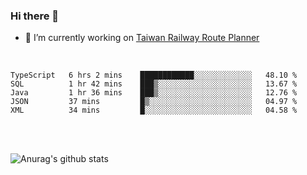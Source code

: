 ### Hi there 👋

- 🔭 I’m currently working on [Taiwan Railway Route Planner](https://github.com/Taiwan-Railway-Route-Planner)

<br/>

<!--START_SECTION:waka-->
```text
TypeScript   6 hrs 2 mins    ████████████░░░░░░░░░░░░░   48.10 % 
SQL          1 hr 42 mins    ███▒░░░░░░░░░░░░░░░░░░░░░   13.67 % 
Java         1 hr 36 mins    ███▒░░░░░░░░░░░░░░░░░░░░░   12.76 % 
JSON         37 mins         █▒░░░░░░░░░░░░░░░░░░░░░░░   04.97 % 
XML          34 mins         █░░░░░░░░░░░░░░░░░░░░░░░░   04.58 % 
```
<!--END_SECTION:waka-->

<br/>
<br/>

![Anurag's github stats](https://github-readme-stats.vercel.app/api?username=DepickereSven&show_icons=true&theme=tokyonight)



<!--
**DepickereSven/DepickereSven** is a ✨ _special_ ✨ repository because its `README.md` (this file) appears on your GitHub profile.

Here are some ideas to get you started:

- 🔭 I’m currently working on ...
- 🌱 I’m currently learning ...
- 👯 I’m looking to collaborate on ...
- 🤔 I’m looking for help with ...
- 💬 Ask me about ...
- 📫 How to reach me: ...
- 😄 Pronouns: ...
- ⚡ Fun fact: ...
-->

